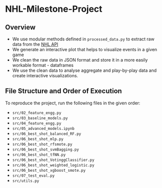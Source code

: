 # NHL-Milestone-Project

## Overview
- We use modular methods defined in `processed_data.py` to extract raw data from the [NHL API](https://gitlab.com/dword4/nhlapi)
- We generate an interactive plot that helps to visualize events in a given game
- We clean the raw data in JSON format and store it in a more easily workable format - dataframes
- We use the clean data to analyse aggregate and play-by-play data and create interactive visualizations.

## File Structure and Order of Execution
To reproduce the project, run the following files in the given order:
- `src/02_feature_engg.py` 
- `src/03_baseline_models.py` 
- `src/04_feature_engg.py` 
- `src/05_advanced_models.ipynb` 
- `src/06_best_shot_balanced_RF.py`
- `src/06_best_shot_mlp.py` 
- `src/06_best_shot_rfsmote.py` 
- `src/06_best_shot_svmBagging.py` 
- `src/06_best_shot_tfNN.py`
- `src/06_best_shot_VotinggClassifier.py`
- `src/06_best_shot_weighted_logistic.py`
- `src/06_best_shot_xgboost_smote.py`
- `src/07_test_eval.py`
- `src/utils.py` 
